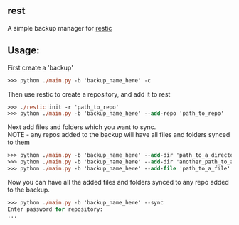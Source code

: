 ## rest
A simple backup manager for [restic](https://github.com/restic/restic)

## Usage:

First create a 'backup' 
```ps
>>> python ./main.py -b 'backup_name_here' -c 
```

Then use restic to create a repository, and add it to rest
```ps
>>> ./restic init -r 'path_to_repo'
>>> python ./main.py -b 'backup_name_here' --add-repo 'path_to_repo'
```

Next add files and folders which you want to sync. <br>
NOTE - any repos added to the backup will have all files and folders synced to them
```ps
>>> python ./main.py -b 'backup_name_here' --add-dir 'path_to_a_directory'
>>> python ./main.py -b 'backup_name_here' --add-dir 'another_path_to_a_directory'
>>> python ./main.py -b 'backup_name_here' --add-file 'path_to_a_file'
```
Now you can have all the added files and folders synced to any repo added to the backup. <br>
```ps
>>> python ./main.py -b 'backup_name_here' --sync
Enter password for repository:
...
```

